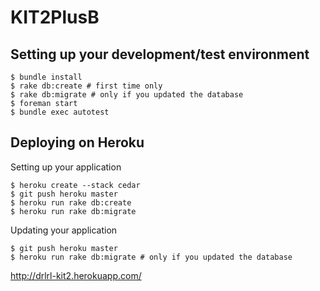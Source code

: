 KIT2PlusB
=========

## Setting up your development/test environment

```
$ bundle install
$ rake db:create # first time only
$ rake db:migrate # only if you updated the database
$ foreman start
$ bundle exec autotest
```

## Deploying on Heroku

Setting up your application
```
$ heroku create --stack cedar
$ git push heroku master
$ heroku run rake db:create
$ heroku run rake db:migrate
```

Updating your application
```
$ git push heroku master
$ heroku run rake db:migrate # only if you updated the database
```

http://drlrl-kit2.herokuapp.com/